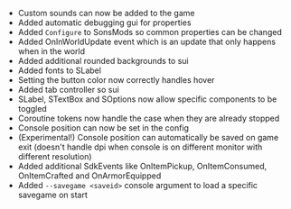 - Custom sounds can now be added to the game
- Added automatic debugging gui for properties
- Added `Configure` to SonsMods so common properties can be changed
- Added OnInWorldUpdate event which is an update that only happens when in the world
- Added additional rounded backgrounds to sui
- Added fonts to SLabel
- Setting the button color now correctly handles hover
- Added tab controller so sui
- SLabel, STextBox and SOptions now allow specific components to be toggled
- Coroutine tokens now handle the case when they are already stopped
- Console position can now be set in the config
- (Experimental!) Console position can automatically be saved on game exit (doesn't handle dpi when console is on different monitor with different resolution)
- Added additional SdkEvents like OnItemPickup, OnItemConsumed, OnItemCrafted and OnArmorEquipped
- Added `--savegame <saveid>` console argument to load a specific savegame on start